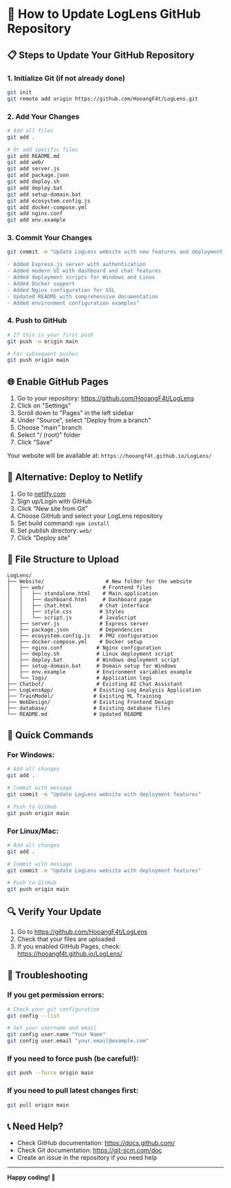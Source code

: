 # 🚀 How to Update LogLens GitHub Repository

## 📋 Steps to Update Your GitHub Repository

### 1. Initialize Git (if not already done)
```bash
git init
git remote add origin https://github.com/HooangF4t/LogLens.git
```

### 2. Add Your Changes
```bash
# Add all files
git add .

# Or add specific files
git add README.md
git add web/
git add server.js
git add package.json
git add deploy.sh
git add deploy.bat
git add setup-domain.bat
git add ecosystem.config.js
git add docker-compose.yml
git add nginx.conf
git add env.example
```

### 3. Commit Your Changes
```bash
git commit -m "Update LogLens website with new features and deployment scripts

- Added Express.js server with authentication
- Added modern UI with dashboard and chat features
- Added deployment scripts for Windows and Linux
- Added Docker support
- Added Nginx configuration for SSL
- Updated README with comprehensive documentation
- Added environment configuration examples"
```

### 4. Push to GitHub
```bash
# If this is your first push
git push -u origin main

# For subsequent pushes
git push origin main
```

## 🌐 Enable GitHub Pages

1. Go to your repository: https://github.com/HooangF4t/LogLens
2. Click on "Settings"
3. Scroll down to "Pages" in the left sidebar
4. Under "Source", select "Deploy from a branch"
5. Choose "main" branch
6. Select "/ (root)" folder
7. Click "Save"

Your website will be available at: `https://hooangf4t.github.io/LogLens/`

## 🔧 Alternative: Deploy to Netlify

1. Go to [netlify.com](https://netlify.com)
2. Sign up/Login with GitHub
3. Click "New site from Git"
4. Choose GitHub and select your LogLens repository
5. Set build command: `npm install`
6. Set publish directory: `web/`
7. Click "Deploy site"

## 📁 File Structure to Upload

```
LogLens/
├── Website/                    # New folder for the website
│   ├── web/                   # Frontend files
│   │   ├── standalone.html    # Main application
│   │   ├── dashboard.html     # Dashboard page
│   │   ├── chat.html         # Chat interface
│   │   ├── style.css         # Styles
│   │   └── script.js         # JavaScript
│   ├── server.js             # Express server
│   ├── package.json          # Dependencies
│   ├── ecosystem.config.js   # PM2 configuration
│   ├── docker-compose.yml    # Docker setup
│   ├── nginx.conf           # Nginx configuration
│   ├── deploy.sh            # Linux deployment script
│   ├── deploy.bat           # Windows deployment script
│   ├── setup-domain.bat     # Domain setup for Windows
│   ├── env.example          # Environment variables example
│   └── logs/                # Application logs
├── Chatbot/                 # Existing AI Chat Assistant
├── LogLensApp/             # Existing Log Analysis Application
├── TrainModel/             # Existing ML Training
├── WebDesign/              # Existing Frontend Design
├── database/               # Existing database files
└── README.md               # Updated README
```

## 🎯 Quick Commands

### For Windows:
```bash
# Add all changes
git add .

# Commit with message
git commit -m "Update LogLens website with deployment features"

# Push to GitHub
git push origin main
```

### For Linux/Mac:
```bash
# Add all changes
git add .

# Commit with message
git commit -m "Update LogLens website with deployment features"

# Push to GitHub
git push origin main
```

## 🔍 Verify Your Update

1. Go to https://github.com/HooangF4t/LogLens
2. Check that your files are uploaded
3. If you enabled GitHub Pages, check: https://hooangf4t.github.io/LogLens/

## 🚨 Troubleshooting

### If you get permission errors:
```bash
# Check your git configuration
git config --list

# Set your username and email
git config user.name "Your Name"
git config user.email "your.email@example.com"
```

### If you need to force push (be careful!):
```bash
git push --force origin main
```

### If you need to pull latest changes first:
```bash
git pull origin main
```

## 📞 Need Help?

- Check GitHub documentation: https://docs.github.com/
- Check Git documentation: https://git-scm.com/doc
- Create an issue in the repository if you need help

---

**Happy coding! 🚀** 